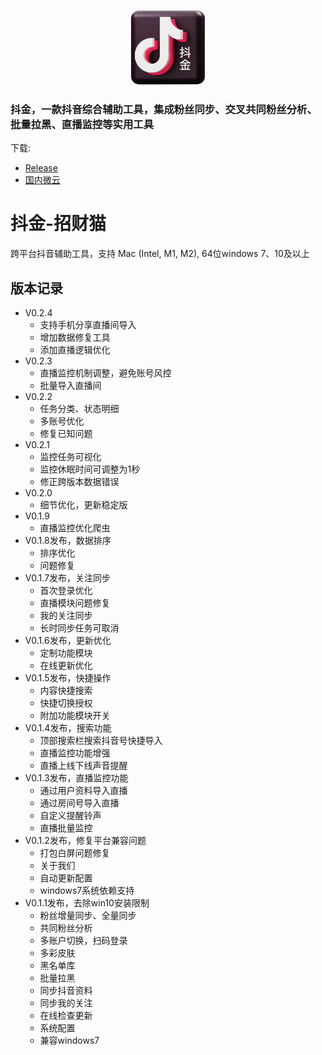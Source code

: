 <p align="center" style="text-align: center">
<img src="assets/logo.png" width="120" height="120" />
</p>

### 抖金，一款抖音综合辅助工具，集成粉丝同步、交叉共同粉丝分析、批量拉黑、直播监控等实用工具

下载:

- [Release](https://github.com/falcolee/doujin/releases)
- [国内微云](https://share.weiyun.com/fkOKEygI)

# 抖金-招财猫
跨平台抖音辅助工具，支持 Mac (Intel, M1, M2), 64位windows 7、10及以上

## 版本记录
* V0.2.4
    - 支持手机分享直播间导入
    - 增加数据修复工具
    - 添加直播逻辑优化
* V0.2.3
    - 直播监控机制调整，避免账号风控
    - 批量导入直播间
* V0.2.2
    - 任务分类、状态明细
    - 多账号优化
    - 修复已知问题
* V0.2.1
    - 监控任务可视化
    - 监控休眠时间可调整为1秒
    - 修正跨版本数据错误
* V0.2.0
    - 细节优化，更新稳定版
* V0.1.9
    - 直播监控优化爬虫
* V0.1.8发布，数据排序
    - 排序优化
    - 问题修复
* V0.1.7发布，关注同步
    - 首次登录优化
    - 直播模块问题修复
    - 我的关注同步
    - 长时同步任务可取消
* V0.1.6发布，更新优化
    - 定制功能模块
    - 在线更新优化
* V0.1.5发布，快捷操作
    - 内容快捷搜索
    - 快捷切换授权
    - 附加功能模块开关
* V0.1.4发布，搜索功能
    - 顶部搜索栏搜索抖音号快捷导入
    - 直播监控功能增强
    - 直播上线下线声音提醒
* V0.1.3发布，直播监控功能
    - 通过用户资料导入直播
    - 通过房间号导入直播
    - 自定义提醒铃声
    - 直播批量监控
* V0.1.2发布，修复平台兼容问题
    - 打包白屏问题修复
    - 关于我们
    - 自动更新配置
    - windows7系统依赖支持
* V0.1.1发布，去除win10安装限制
    - 粉丝增量同步、全量同步
    - 共同粉丝分析
    - 多账户切换，扫码登录
    - 多彩皮肤
    - 黑名单库
    - 批量拉黑
    - 同步抖音资料
    - 同步我的关注
    - 在线检查更新
    - 系统配置
    - 兼容windows7
